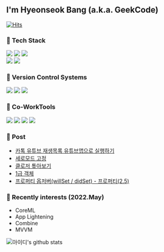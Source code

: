 ## I'm Hyeonseok Bang (a.k.a. GeekCode)

[![Hits](https://hits.seeyoufarm.com/api/count/incr/badge.svg?url=https%3A%2F%2Fgithub.com%2FisGeekCode&count_bg=%23DE7E7E&title_bg=%23555555&icon=&icon_color=%23E7E7E7&title=hits&edge_flat=false)](https://hits.seeyoufarm.com)

### 📌 Tech Stack
<p>
    <img src="https://img.shields.io/badge/Swift-181717?style=flat-squaree&logo=Swift&logoColor=181717)"/>
    <img src="https://img.shields.io/badge/Objc-F05138?style=flat-squaree&logo=Swift&logoColor=181717)"/>
    <img src="https://img.shields.io/badge/Python-3766AB?flat-squaree&logo=Python&logoColor=181717)"/>

<br>
    <img src="https://img.shields.io/badge/Lottie-1AB394?style=flat-squaree&logo=Swift&logoColor=black)"/>
    <img src="https://img.shields.io/badge/Snapkit-005386?style=flat-squaree&logo=Swift&logoColor=black)"/>
</p>

### 📌 Version Control Systems
<p>
  <img src="https://img.shields.io/badge/GitHub-181717?flat-squaree&logo=Github&logoColor=white"/>
  <img src="https://img.shields.io/badge/GitLab-FC6D26?style=flat-squaree&logo=Gitlab&logoColor=white"/>
  <img src="https://img.shields.io/badge/SourceTree-0052CC?style=flat-squaree&logo=Sourcetree&logoColor=whit"/>
</p>

### 📌 Co-WorkTools
<p>
  <img src="https://img.shields.io/badge/RedMine-B32024?style=flat-squaree&logo=Redmine&logoColor=white"/>
  <img src="https://img.shields.io/badge/JiraSoftware-0052CC?style=flat-squaree&logo=JiraSoftware&logoColor=white"/>
  <img src="https://img.shields.io/badge/Figma-F24E1E?style=flat-squaree&logo=Figma&logoColor=white"/>
  <img src="https://img.shields.io/badge/Zeplin-F2B437?style=flat-squaree"/>
</p>

### 📌 Post
<!-- BLOG-POST-LIST:START -->
- [카톡 유튜브 재생목록  유튜브앱으로 실행하기](https://h1guitar.tistory.com/295)
- [세로모드 고정](https://h1guitar.tistory.com/294)
- [클로저 톺아보기](https://h1guitar.tistory.com/293)
- [1급 객체](https://h1guitar.tistory.com/292)
- [프로퍼티 옵저버&lpar;willSet / didSet&rpar; - 프로퍼티&lpar;2.5&rpar;](https://h1guitar.tistory.com/291)
<!-- BLOG-POST-LIST:END -->


### 📌 Recently interests (2022.May)

- CoreML
- App Lightening
- Combine
- MVVM

![아이디's github stats](https://github-readme-stats.vercel.app/api?username=isgeekcode&show_icons=true)
